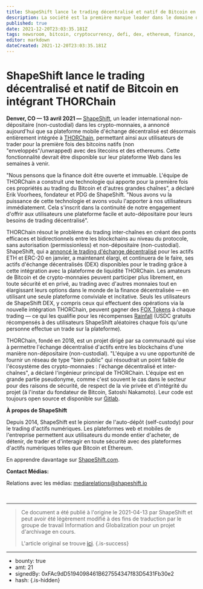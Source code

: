 ```yaml
---
title: ShapeShift lance le trading décentralisé et natif de Bitcoin en intégrant THORChain
description: La société est la première marque leader dans le domaine des crypto-monnaies à offrir aux utilisateurs un accès au trading décentralisé et inter-blockchain (sans KYC).
published: true
date: 2021-12-20T23:03:35.181Z
tags: newsroom, bitcoin, cryptocurrency, defi, dex, ethereum, finance, needs-review, crypto-monnaie
editor: markdown
dateCreated: 2021-12-20T23:03:35.181Z
---
```


# ShapeShift lance le trading décentralisé et natif de Bitcoin en intégrant THORChain

**Denver, CO — 13 avril 2021 —** [ShapeShift](https://shapeshift.com/), un leader international non-dépositaire (non-custodial) dans les crypto-monnaies, a annoncé aujourd'hui que sa plateforme mobile d'échange décentralisé est désormais entièrement intégrée à [THORChain](https://thorchain.org/), permettant ainsi aux utilisateurs de trader pour la première fois des bitcoins natifs (non "enveloppés"/unwrapped) avec des litecoins et des ethereums. Cette fonctionnalité devrait être disponible sur leur plateforme Web dans les semaines à venir.<br/>

"Nous pensons que la finance doit être ouverte et immuable. L'équipe de THORChain a construit une technologie qui apporte pour la première fois ces propriétés au trading du Bitcoin et d'autres grandes chaînes", a déclaré Erik Voorhees, fondateur et PDG de ShapeShift. "Nous avons vu la puissance de cette technologie et avons voulu l'apporter à nos utilisateurs immédiatement. Cela s'inscrit dans la continuité de notre engagement d'offrir aux utilisateurs une plateforme facile et auto-dépositaire pour leurs besoins de trading décentralisé".<br/>

THORChain résout le problème du trading inter-chaînes en créant des ponts efficaces et bidirectionnels entre les blockchains au niveau du protocole, sans autorisation (permissionless) et non-dépositaire (non-custodial). ShapeShift, qui a [annoncé le trading d'échange décentralisé](https://shapeshift.com/newsroom/shapeshift-integrates-dex) pour les actifs ETH et ERC-20 en janvier, a maintenant élargi, et continuera de le faire, ses actifs d'échange décentralisés (DEX) disponibles pour le trading grâce à cette intégration avec la plateforme de liquidité THORChain. Les amateurs de Bitcoin et de crypto-monnaies peuvent participer plus librement, en toute sécurité et en privé, au trading avec d'autres monnaies tout en élargissant leurs options dans le monde de la finance décentralisée — en utilisant une seule plateforme conviviale et incitative. Seuls les utilisateurs de ShapeShift DEX, y compris ceux qui effectuent des opérations via la nouvelle intégration THORChain, peuvent gagner des [FOX Tokens](https://shapeshift.com/fox-token) à chaque trading — ce qui les qualifie pour les récompenses [Rainfall](https://shapeshift.com/rainfall) (USDC gratuits récompensés à des utilisateurs ShapeShift aléatoires chaque fois qu'une personne effectue un trade sur la plateforme). 

THORChain, fondé en 2018, est un projet dirigé par sa communauté qui vise à permettre l'échange décentralisé d'actifs entre les blockchains d'une manière non-dépositaire (non-custodial). "L'équipe a vu une opportunité de fournir un réseau de type "bien public" qui résoudrait un point faible de l'écosystème des crypto-monnaies : l'échange décentralisé et inter-chaînes", a déclaré l'ingénieur principal de THORChain. L'équipe est en grande partie pseudonyme, comme c'est souvent le cas dans le secteur pour des raisons de sécurité, de respect de la vie privée et d'intégrité du projet (à l'instar du fondateur de Bitcoin, Satoshi Nakamoto). Leur code est toujours open source et disponible sur [Gitlab](https://gitlab.com/thorchain).<br/>

**À propos de ShapeShift**<br/>

Depuis 2014, ShapeShift est le pionnier de l'auto-dépôt (self-custody) pour le trading d'actifs numériques. Les plateformes web et mobiles de l'entreprise permettent aux utilisateurs du monde entier d'acheter, de détenir, de trader et d'interagir en toute sécurité avec des plateformes d'actifs numériques telles que Bitcoin et Ethereum.<br/>

En apprendre davantage sur [ShapeShift.com](https://shapeshift.com/).

**Contact Médias:**<br/>

Relations avec les médias: [mediarelations@shapeshift.io](mailto:mediarelations@shapeshift.io)

<br/>

---

> Ce document a été publié à l'origine le 2021-04-13 par ShapeShift et peut avoir été légèrement modifié à des fins de traduction par le groupe de travail Information and Globalization pour un projet d'archivage en cours.
>
> L'article original se trouve [ici](https://shapeshift.com/newsroom/shapeshift-launches-decentralized-native-bitcoin-trading-through-integration-with-thorchain).
{.is-success}

---

- bounty: true
- amt: 21
- signedBy: 0xFAc9dD5194098461B627554347f83D5431Fb30e2
- hash: 
{.is-hidden}